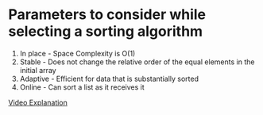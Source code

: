 # Parameters to consider while selecting a sorting algorithm

1. In place - Space Complexity is O(1)
2. Stable - Does not change the relative order of the equal elements in the initial array
3. Adaptive - Efficient for data that is substantially sorted
4. Online - Can sort a list as it receives it

[Video Explanation](https://youtu.be/4gW6P5A1gxs)
